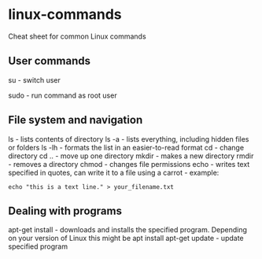 # linux-commands
Cheat sheet for common Linux commands

## User commands

su - switch user

sudo - run command as root user

## File system and navigation

ls - lists contents of directory
ls -a - lists everything, including hidden files or folders
ls -lh - formats the list in an easier-to-read format
cd - change directory
cd .. - move up one directory
mkdir - makes a new directory
rmdir - removes a directory
chmod - changes file permissions
echo - writes text specified in quotes, can write it to a file using a carrot - example: 

    echo "this is a text line." > your_filename.txt

## Dealing with programs

apt-get install - downloads and installs the specified program. Depending on your version of Linux this might be apt install
apt-get update - update specified program
